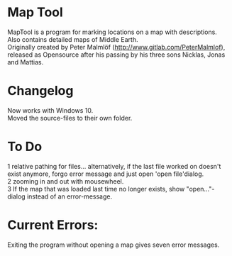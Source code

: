 # Map Tool  
MapTool is a program for marking locations on a map with descriptions.  
Also contains detailed maps of Middle Earth.  
Originally created by Peter Malmlöf (http://www.gitlab.com/PeterMalmlof), released as Opensource after his passing by his three sons Nicklas, Jonas and Mattias.

# Changelog  
Now works with Windows 10.  
Moved the source-files to their own folder.

# To Do  
1 relative pathing for files... alternatively, if the last file worked on doesn't exist anymore, forgo error message and just open 'open file'dialog.  
2 zooming in and out with mousewheel.  
3 If the map that was loaded last time no longer exists, show "open..."-dialog instead of an error-message.

# Current Errors:  

Exiting the program without opening a map gives seven error messages.
